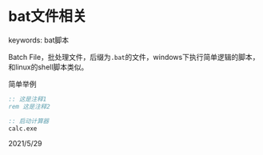 # bat文件相关

keywords: bat脚本  

Batch File，批处理文件，后缀为`.bat`的文件，windows下执行简单逻辑的脚本，和linux的shell脚本类似。  

简单举例  
```bat
:: 这是注释1
rem 这是注释2

:: 启动计算器
calc.exe
```


2021/5/29  
